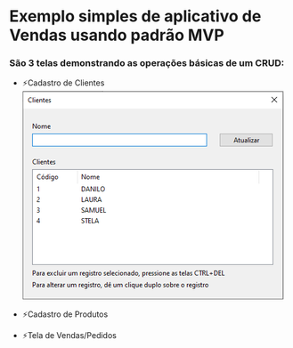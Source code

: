 # Exemplo simples de aplicativo de Vendas usando padrão MVP

### São 3 telas demonstrando as operações básicas de um CRUD:

- ⚡Cadastro de Clientes
![Clientes](Imagens/TelaClientes.png)

- ⚡Cadastro de Produtos
- ⚡Tela de Vendas/Pedidos

